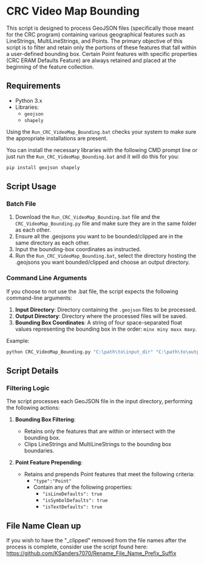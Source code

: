 # CRC Video Map Bounding

This script is designed to process GeoJSON files (specifically those meant for the CRC program) containing various geographical features such as LineStrings, MultiLineStrings, and Points. The primary objective of this script is to filter and retain only the portions of these features that fall within a user-defined bounding box. Certain Point features with specific properties (CRC ERAM Defaults Feature) are always retained and placed at the beginning of the feature collection.

## Requirements

- Python 3.x
- Libraries:
  - `geojson`
  - `shapely`

Using the `Run_CRC_VideoMap_Bounding.bat` checks your system to make sure the appropriate installations are present.

You can install the necessary libraries with the following CMD prompt line or just run the `Run_CRC_VideoMap_Bounding.bat` and it will do this for you:

```bash
pip install geojson shapely
```

## Script Usage

### Batch File

1. Download the `Run_CRC_VideoMap_Bounding.bat` file and the `CRC_VideoMap_Bounding.py` file and make sure they are in the same folder as each other.
2. Ensure all the .geojsons you want to be bounded/clipped are in the same directory as each other.
3. Input the bounding-box coordinates as instructed.
4. Run the `Run_CRC_VideoMap_Bounding.bat`, select the directory hosting the .geojsons you want bounded/clipped and choose an output directory.

### Command Line Arguments

If you choose to not use the .bat file, the script expects the following command-line arguments:

1. **Input Directory**: Directory containing the `.geojson` files to be processed.
2. **Output Directory**: Directory where the processed files will be saved.
3. **Bounding Box Coordinates**: A string of four space-separated float values representing the bounding box in the order: `minx miny maxx maxy`.

Example:

```bash
python CRC_VideoMap_Bounding.py "C:\path\to\input_dir" "C:\path\to\output_dir" "-84.20559203427143 39.75987383567464 -81.61735880309048 41.46992782488129"
```

## Script Details

### Filtering Logic

The script processes each GeoJSON file in the input directory, performing the following actions:

1. **Bounding Box Filtering**:
   - Retains only the features that are within or intersect with the bounding box.
   - Clips LineStrings and MultiLineStrings to the bounding box boundaries.

2. **Point Feature Prepending**:
   - Retains and prepends Point features that meet the following criteria:
     - `"type":"Point"`
     - Contain any of the following properties:
       - `"isLineDefaults": true`
       - `"isSymbolDefaults": true`
       - `"isTextDefaults": true`

## File Name Clean up

If you wish to have the "_clipped" removed from the file names after the process is complete, consider use the script found here:
https://github.com/KSanders7070/Rename_File_Name_Prefix_Suffix
